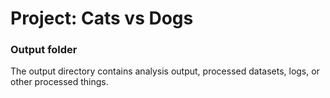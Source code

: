 # Project: Cats vs Dogs
### Output folder

The output directory contains analysis output, processed datasets, logs, or other processed things.

